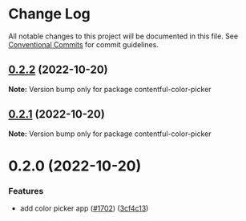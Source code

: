 # Change Log

All notable changes to this project will be documented in this file.
See [Conventional Commits](https://conventionalcommits.org) for commit guidelines.

## [0.2.2](https://github.com/contentful/apps/compare/contentful-color-picker@0.2.1...contentful-color-picker@0.2.2) (2022-10-20)

**Note:** Version bump only for package contentful-color-picker

## [0.2.1](https://github.com/contentful/apps/compare/contentful-color-picker@0.2.0...contentful-color-picker@0.2.1) (2022-10-20)

**Note:** Version bump only for package contentful-color-picker

# 0.2.0 (2022-10-20)

### Features

- add color picker app ([#1702](https://github.com/contentful/apps/issues/1702)) ([3cf4c13](https://github.com/contentful/apps/commit/3cf4c135531aab90c2b36435cf6a2682be17392f))
